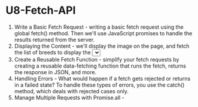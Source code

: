 # U8-Fetch-API

1. Write a Basic Fetch Request - writing a basic fetch request using the global fetch() method. Then we'll use JavaScript promises to handle the results returned from the server.
2. Displaying the Content - we'll display the image on the page, and fetch the list of breeds to display the <select> menu options.
3. Create a Reusable Fetch Function - simplify your fetch requests by creating a reusable data-fetching function that runs the fetch, returns the response in JSON, and more. 
4. Handling Errors - What would happen if a fetch gets rejected or returns in a failed state? To handle these types of errors, you use the catch() method, which deals with rejected cases only.
5. Manage Multiple Requests with Promise.all - 
 

